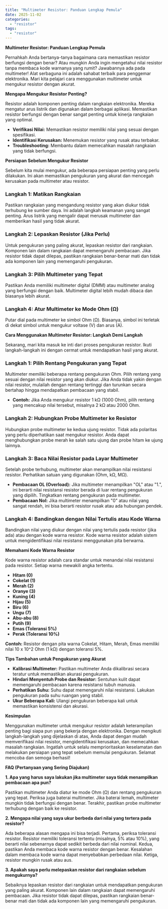 ```yaml
---
title: "Multimeter Resistor: Panduan Lengkap Pemula"
date: 2025-11-02
categories: 
  - "resistor"
tags: 
  - "resistor"
---
```


**Multimeter Resistor: Panduan Lengkap Pemula**

Pernahkah Anda bertanya-tanya bagaimana cara memastikan resistor berfungsi dengan benar? Atau mungkin Anda ingin mengetahui nilai resistor tanpa membaca kode warnanya yang rumit? Jawabannya ada pada multimeter! Alat serbaguna ini adalah sahabat terbaik para penggemar elektronika. Mari kita pelajari cara menggunakan multimeter untuk mengukur resistor dengan akurat.

**Mengapa Mengukur Resistor Penting?**

Resistor adalah komponen penting dalam rangkaian elektronika. Mereka mengatur arus listrik dan digunakan dalam berbagai aplikasi. Memastikan resistor berfungsi dengan benar sangat penting untuk kinerja rangkaian yang optimal.

- **Verifikasi Nilai:** Memastikan resistor memiliki nilai yang sesuai dengan spesifikasi.
- **Identifikasi Kerusakan:** Menemukan resistor yang rusak atau terbakar.
- **Troubleshooting:** Membantu dalam memecahkan masalah rangkaian yang tidak berfungsi.

**Persiapan Sebelum Mengukur Resistor**

Sebelum kita mulai mengukur, ada beberapa persiapan penting yang perlu dilakukan. Ini akan memastikan pengukuran yang akurat dan mencegah kerusakan pada multimeter atau resistor.

### **Langkah 1: Matikan Rangkaian**

Pastikan rangkaian yang mengandung resistor yang akan diukur tidak terhubung ke sumber daya. Ini adalah langkah keamanan yang sangat penting. Arus listrik yang mengalir dapat merusak multimeter dan memberikan hasil yang tidak akurat.

### **Langkah 2: Lepaskan Resistor (Jika Perlu)**

Untuk pengukuran yang paling akurat, lepaskan resistor dari rangkaian. Komponen lain dalam rangkaian dapat memengaruhi pembacaan. Jika resistor tidak dapat dilepas, pastikan rangkaian benar-benar mati dan tidak ada komponen lain yang memengaruhi pengukuran.

### **Langkah 3: Pilih Multimeter yang Tepat**

Pastikan Anda memiliki multimeter digital (DMM) atau multimeter analog yang berfungsi dengan baik. Multimeter digital lebih mudah dibaca dan biasanya lebih akurat.

### **Langkah 4: Atur Multimeter ke Mode Ohm (Ω)**

Putar dial pada multimeter ke simbol Ohm (Ω). Biasanya, simbol ini terletak di dekat simbol untuk mengukur voltase (V) dan arus (A).

**Cara Menggunakan Multimeter Resistor: Langkah Demi Langkah**

Sekarang, mari kita masuk ke inti dari proses pengukuran resistor. Ikuti langkah-langkah ini dengan cermat untuk mendapatkan hasil yang akurat.

### **Langkah 1: Pilih Rentang Pengukuran yang Tepat**

Multimeter memiliki beberapa rentang pengukuran Ohm. Pilih rentang yang sesuai dengan nilai resistor yang akan diukur. Jika Anda tidak yakin dengan nilai resistor, mulailah dengan rentang tertinggi dan turunkan secara bertahap hingga mendapatkan pembacaan yang stabil.

- **Contoh:** Jika Anda mengukur resistor 1 kΩ (1000 Ohm), pilih rentang yang mencakup nilai tersebut, misalnya 2 kΩ atau 2000 Ohm.

### **Langkah 2: Hubungkan Probe Multimeter ke Resistor**

Hubungkan probe multimeter ke kedua ujung resistor. Tidak ada polaritas yang perlu diperhatikan saat mengukur resistor. Anda dapat menghubungkan probe merah ke salah satu ujung dan probe hitam ke ujung lainnya.

### **Langkah 3: Baca Nilai Resistor pada Layar Multimeter**

Setelah probe terhubung, multimeter akan menampilkan nilai resistansi resistor. Perhatikan satuan yang digunakan (Ohm, kΩ, MΩ).

- **Pembacaan OL (Overload):** Jika multimeter menampilkan "OL" atau "1.", ini berarti nilai resistansi resistor berada di luar rentang pengukuran yang dipilih. Tingkatkan rentang pengukuran pada multimeter.
- **Pembacaan Nol:** Jika multimeter menampilkan "0" atau nilai yang sangat rendah, ini bisa berarti resistor rusak atau ada hubungan pendek.

### **Langkah 4: Bandingkan dengan Nilai Tertulis atau Kode Warna**

Bandingkan nilai yang diukur dengan nilai yang tertulis pada resistor (jika ada) atau dengan kode warna resistor. Kode warna resistor adalah sistem untuk mengidentifikasi nilai resistansi menggunakan pita berwarna.

**Memahami Kode Warna Resistor**

Kode warna resistor adalah cara standar untuk menandai nilai resistansi pada resistor. Setiap warna mewakili angka tertentu.

- **Hitam (0)**
- **Cokelat (1)**
- **Merah (2)**
- **Oranye (3)**
- **Kuning (4)**
- **Hijau (5)**
- **Biru (6)**
- **Ungu (7)**
- **Abu-abu (8)**
- **Putih (9)**
- **Emas (Toleransi 5%)**
- **Perak (Toleransi 10%)**

**Contoh:** Resistor dengan pita warna Cokelat, Hitam, Merah, Emas memiliki nilai 10 x 10^2 Ohm (1 kΩ) dengan toleransi 5%.

**Tips Tambahan untuk Pengukuran yang Akurat**

- **Kalibrasi Multimeter:** Pastikan multimeter Anda dikalibrasi secara teratur untuk memastikan akurasi pengukuran.
- **Hindari Menyentuh Probe dan Resistor:** Sentuhan kulit dapat memengaruhi pembacaan karena resistansi tubuh manusia.
- **Perhatikan Suhu:** Suhu dapat memengaruhi nilai resistansi. Lakukan pengukuran pada suhu ruangan yang stabil.
- **Ukur Beberapa Kali:** Ulangi pengukuran beberapa kali untuk memastikan konsistensi dan akurasi.

**Kesimpulan**

Menggunakan multimeter untuk mengukur resistor adalah keterampilan penting bagi siapa pun yang bekerja dengan elektronika. Dengan mengikuti langkah-langkah yang dijelaskan di atas, Anda dapat dengan mudah memverifikasi nilai resistor, mengidentifikasi kerusakan, dan memecahkan masalah rangkaian. Ingatlah untuk selalu memprioritaskan keselamatan dan melakukan persiapan yang tepat sebelum memulai pengukuran. Selamat mencoba dan semoga berhasil!

**FAQ (Pertanyaan yang Sering Diajukan)**

**1\. Apa yang harus saya lakukan jika multimeter saya tidak menampilkan pembacaan apa pun?**

Pastikan multimeter Anda diatur ke mode Ohm (Ω) dan rentang pengukuran yang tepat. Periksa juga baterai multimeter. Jika baterai lemah, multimeter mungkin tidak berfungsi dengan benar. Terakhir, pastikan probe multimeter terhubung dengan baik ke resistor.

**2\. Mengapa nilai yang saya ukur berbeda dari nilai yang tertera pada resistor?**

Ada beberapa alasan mengapa ini bisa terjadi. Pertama, periksa toleransi resistor. Resistor memiliki toleransi tertentu (misalnya, 5% atau 10%), yang berarti nilai sebenarnya dapat sedikit berbeda dari nilai nominal. Kedua, pastikan Anda membaca kode warna resistor dengan benar. Kesalahan dalam membaca kode warna dapat menyebabkan perbedaan nilai. Ketiga, resistor mungkin rusak atau aus.

**3\. Apakah saya perlu melepaskan resistor dari rangkaian sebelum mengukurnya?**

Sebaiknya lepaskan resistor dari rangkaian untuk mendapatkan pengukuran yang paling akurat. Komponen lain dalam rangkaian dapat memengaruhi pembacaan. Jika resistor tidak dapat dilepas, pastikan rangkaian benar-benar mati dan tidak ada komponen lain yang memengaruhi pengukuran.
